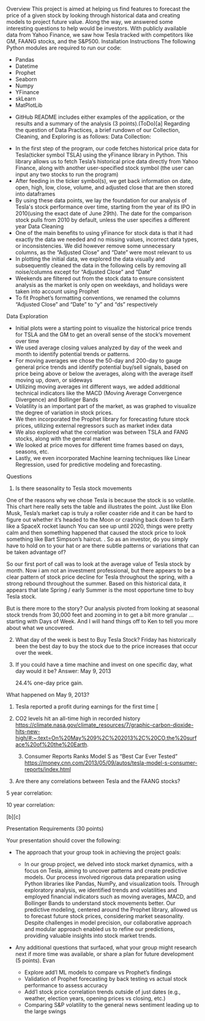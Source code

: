 Overview
This project is aimed at helping us find features to forecast the price of a given stock by looking through historical data and creating models to project future value. Along the way, we answered some interesting questions to help would be investors. With publicly available data from Yahoo Finance, we saw how Tesla tracked with competitors like GM, FAANG stocks, and the S&P500.
Installation Instructions
The following Python modules are required to run our code:

- Pandas
- Datetime
- Prophet
- Seaborn
- Numpy
- YFinance
- skLearn
- MatPlotLib

* GitHub README includes either examples of the application, or the results and a summary of the analysis (3 points).(ToDo)[a]
  Regarding the question of Data Practices, a brief rundown of our Collection, Cleaning, and Exploring is as follows:
  Data Collection:

- In the first step of the program, our code fetches historical price data for Tesla(ticker symbol TSLA) using the yFinance library in Python. This library allows us to fetch Tesla’s historical price data directly from Yahoo Finance, along with another user-specified stock symbol (the user can input any two stocks to run the program)
- After feeding in the ticker symbol(s), we get back information on date, open, high, low, close, volume, and adjusted close that are then stored into dataframes
- By using these data points, we lay the foundation for our analysis of Tesla's stock performance over time, starting from the year of its IPO in 2010(using the exact date of June 29th). The date for the comparison stock pulls from 2010 by default, unless the user specifies a different year
  Data Cleaning
- One of the main benefits to using yFinance for stock data is that it had exactly the data we needed and no missing values, incorrect data types, or inconsistencies. We did however remove some unnecessary columns, as the “Adjusted Close” and “Date” were most relevant to us
- In plotting the initial data, we explored the data visually and subsequently cleaned the data in the following cells by removing all noise/columns except for “Adjusted Close” and “Date”
- Weekends are filtered out from the stock data to ensure consistent analysis as the market is only open on weekdays, and holidays were taken into account using Prophet
- To fit Prophet’s formatting conventions, we renamed the columns “Adjusted Close” and “Date” to “y” and “ds” respectively

Data Exploration

- Initial plots were a starting point to visualize the historical price trends for TSLA and the GM to get an overall sense of the stock’s movement over time
- We used average closing values analyzed by day of the week and month to identify potential trends or patterns.
- For moving averages we chose the 50-day and 200-day to gauge general price trends and identify potential buy/sell signals, based on price being above or below the averages, along with the average itself moving up, down, or sideways
- Utilizing moving averages int different ways, we added additional technical indicators like the MACD (Moving Average Convergence Divergence) and Bollinger Bands
- Volatility is an important part of the market, as was graphed to visualize the degree of variation in stock prices.
- We then incorporated the Prophet library for forecasting future stock prices, utilizing external regressors such as market index data
- We also explored what the correlation was between TSLA and FANG stocks, along with the general market
- We looked at price moves for different time frames based on days, seasons, etc.
- Lastly, we even incorporated Machine learning techniques like Linear Regression, used for predictive modeling and forecasting.

Questions

1. Is there seasonality to Tesla stock movements

One of the reasons why we chose Tesla is because the stock is so volatile. This chart here really sets the table and illustrates the point. Just like Elon Musk, Tesla’s market cap is truly a roller coaster ride and it can be hard to figure out whether it’s headed to the Moon or crashing back down to Earth like a SpaceX rocket launch
You can see up until 2020, things were pretty calm and then something happened that caused the stock price to look something like Bart Simpson’s haircut.
.
So as an investor, do you simply have to hold on to your hat or are there subtle patterns or variations that can be taken advantage of?

So our first port of call was to look at the average value of Tesla stock by month. Now i am not an investment professional, but there appears to be a clear pattern of stock price decline for Tesla throughout the spring, with a strong rebound throughout the summer. Based on this historical data, it appears that late Spring / early Summer is the most opportune time to buy Tesla stock.

But is there more to the story? Our analysis pivoted from looking at seasonal stock trends from 30,000 feet and zooming in to get a bit more granular … starting with Days of Week. And I will hand things off to Ken to tell you more about what we uncovered.

2. What day of the week is best to Buy Tesla Stock?
   Friday has historically been the best day to buy the stock due to the price increases that occur over the week.

3. If you could have a time machine and invest on one specific day, what day would it be?
   Answer: May 9, 2013

   24.4% one-day price gain.

What happened on May 9, 2013?

1. Tesla reported a profit during earnings for the first time [

2. CO2 levels hit an all-time high in recorded history
   https://climate.nasa.gov/climate_resources/7/graphic-carbon-dioxide-hits-new-high/#:~:text=On%20May%209%2C%202013%2C%20CO,the%20surface%20of%20the%20Earth.

   3. Consumer Reports Ranks Model S as “Best Car Ever Tested”
      https://money.cnn.com/2013/05/09/autos/tesla-model-s-consumer-reports/index.html

3. Are there any correlations between Tesla and the FAANG stocks?

5 year correlation:

10 year correlation:

[b][c]

Presentation Requirements (30 points)

Your presentation should cover the following:

- The approach that your group took in achieving the project goals:

  - In our group project, we delved into stock market dynamics, with a focus on Tesla, aiming to uncover patterns and create predictive models. Our process involved rigorous data preparation using Python libraries like Pandas, NumPy, and visualization tools. Through exploratory analysis, we identified trends and volatilities and employed financial indicators such as moving averages, MACD, and Bollinger Bands to understand stock movements better. Our predictive modeling, centered around the Prophet library, allowed us to forecast future stock prices, considering market seasonality. Despite challenges in model precision, our collaborative approach and modular approach enabled us to refine our predictions, providing valuable insights into stock market trends.

- Any additional questions that surfaced, what your group might research next if more time was available, or share a plan for future development (5 points). Evan
  - Explore add’l ML models to compare vs Prophet’s findings
  - Validation of Prophet forecasting by back testing vs actual stock performance to assess accuracy
  - Add’l stock price correlation trends outside of just dates (e.g., weather, election years, opening prices vs closing, etc.)
  - Comparing S&P volatility to the general news sentiment leading up to the large swings
